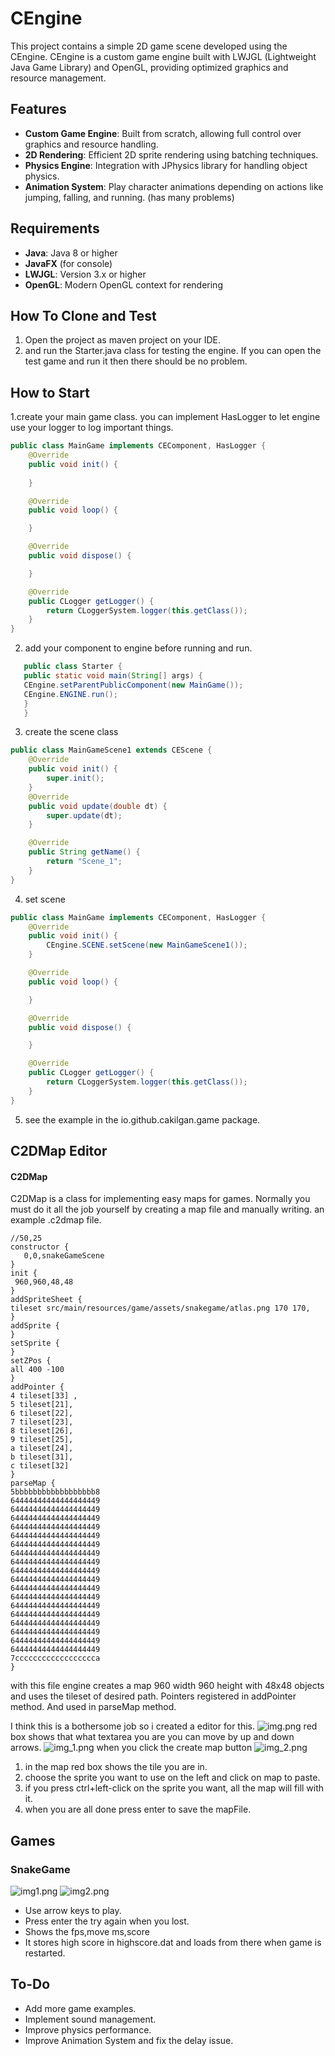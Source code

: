 # CEngine

This project contains a simple 2D game scene developed using the CEngine. CEngine is a custom game engine built with LWJGL (Lightweight Java Game Library) and OpenGL, providing optimized graphics and resource management.

  
## Features

- **Custom Game Engine**: Built from scratch, allowing full control over graphics and resource handling.
- **2D Rendering**: Efficient 2D sprite rendering using batching techniques.
- **Physics Engine**: Integration with JPhysics library for handling object physics.
- **Animation System**: Play character animations depending on actions like jumping, falling, and running. (has many problems)

## Requirements

- **Java**: Java 8 or higher
- **JavaFX** (for console)
- **LWJGL**: Version 3.x or higher
- **OpenGL**: Modern OpenGL context for rendering

## How To Clone and Test
1. Open the project as maven project on your IDE.
2. and run the Starter.java class for testing the engine. If you can open the test game and run it then there should be no problem.

## How to Start
1.create your main game class. you can implement HasLogger to let engine use your logger to log important things.
```java
public class MainGame implements CEComponent, HasLogger {
    @Override
    public void init() {
        
    }

    @Override
    public void loop() {

    }

    @Override
    public void dispose() {

    }

    @Override
    public CLogger getLogger() {
        return CLoggerSystem.logger(this.getClass());
    }
}
```
2. add your component to engine before running and run.
```java
   public class Starter {
   public static void main(String[] args) {
   CEngine.setParentPublicComponent(new MainGame());
   CEngine.ENGINE.run();
   }
   }
```
3. create the scene class
```java
public class MainGameScene1 extends CEScene {
    @Override
    public void init() {
        super.init();
    }
    @Override
    public void update(double dt) {
        super.update(dt);
    }

    @Override
    public String getName() {
        return "Scene_1";
    }
}


```

4. set scene
```java
public class MainGame implements CEComponent, HasLogger {
    @Override
    public void init() {
        CEngine.SCENE.setScene(new MainGameScene1());
    }

    @Override
    public void loop() {

    }

    @Override
    public void dispose() {

    }

    @Override
    public CLogger getLogger() {
        return CLoggerSystem.logger(this.getClass());
    }
}
```
5. see the example in the io.github.cakilgan.game package.
## C2DMap Editor
 #### C2DMap
C2DMap is a class for implementing easy maps for games.
Normally you must do it all the job yourself by creating a map file and manually writing.
an example .c2dmap file.
```
//50,25
constructor {
   0,0,snakeGameScene
}
init {
 960,960,48,48
}
addSpriteSheet {
tileset src/main/resources/game/assets/snakegame/atlas.png 170 170,
}
addSprite {
}
setSprite {
}
setZPos {
all 400 -100
}
addPointer {
4 tileset[33] ,
5 tileset[21],
6 tileset[22],
7 tileset[23],
8 tileset[26],
9 tileset[25],
a tileset[24],
b tileset[31],
c tileset[32]
}
parseMap {
5bbbbbbbbbbbbbbbbbb8
64444444444444444449
64444444444444444449
64444444444444444449
64444444444444444449
64444444444444444449
64444444444444444449
64444444444444444449
64444444444444444449
64444444444444444449
64444444444444444449
64444444444444444449
64444444444444444449
64444444444444444449
64444444444444444449
64444444444444444449
64444444444444444449
64444444444444444449
64444444444444444449
7cccccccccccccccccca
}
```
with this file engine creates a map 960 width 960 height with 48x48 objects and uses the tileset of desired path. Pointers registered in addPointer method. And used in parseMap method.

I think this is a bothersome job so i created a editor for this.
![img.png](img.png)
red box shows that what textarea you are you can move by up and down arrows.
![img_1.png](img_1.png)
when you click the create map button 
![img_2.png](img_2.png)
1. in the map red box shows the tile you are in.
2. choose the sprite you want to use on the left and click on map to paste.
3. if you press ctrl+left-click on the sprite you want, all the map will fill with it. 
4. when you are all done press enter to save the mapFile.
## Games
 ### SnakeGame
 ![img1.png](img1.png)
 ![img2.png](img2.png)
 - Use arrow keys to play.
 - Press enter the try again when you lost.
 - Shows the fps,move ms,score
 - It stores high score in highscore.dat and loads from there when game is restarted.
## To-Do

- Add more game examples.
- Implement sound management.
- Improve physics performance.
- Improve Animation System and fix the delay issue.

